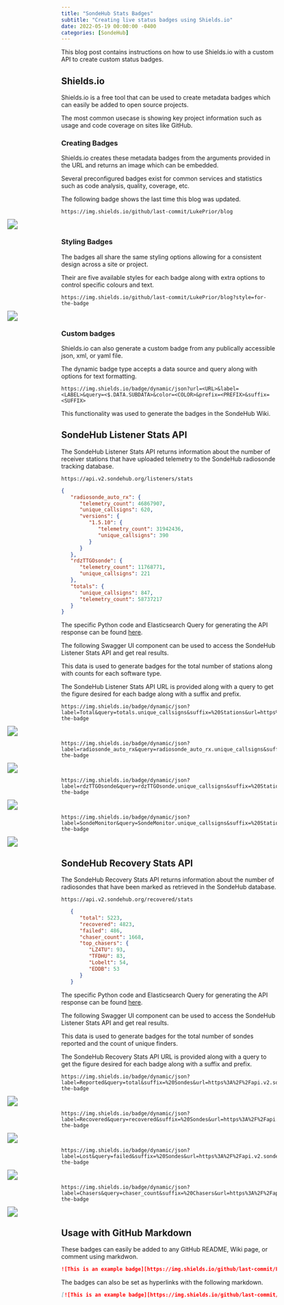 ```yaml
---
title: "SondeHub Stats Badges"
subtitle: "Creating live status badges using Shields.io"
date: 2022-05-19 00:00:00 -0400
categories: [SondeHub]
---
```


<link rel="stylesheet" href="https://cdnjs.cloudflare.com/ajax/libs/swagger-ui/4.11.1/swagger-ui.css">
<script type="text/javascript" language="javascript" src="https://cdnjs.cloudflare.com/ajax/libs/swagger-ui/4.11.1/swagger-ui-bundle.js"></script>

<style>
   .badge_img {
      position: static!important;
      display: block!important;
      margin-right: auto!important;
      margin-left: auto!important;
      max-width: calc(66.6vw - 30px)!important;
      transform: scale(1.5)!important;
   }
</style>

This blog post contains instructions on how to use Shields.io with a custom API to create custom status badges.

<h2>Shields.io</h2>

Shields.io is a free tool that can be used to create metadata badges which can easily be added to open source projects.

The most common usecase is showing key project information such as usage and code coverage on sites like GitHub.

<h3>Creating Badges</h3>

Shields.io creates these metadata badges from the arguments provided in the URL and returns an image which can be embedded.

Several preconfigured badges exist for common services and statistics such as code analysis, quality, coverage, etc.

The following badge shows the last time this blog was updated.

```
https://img.shields.io/github/last-commit/LukePrior/blog
```

<img class="badge_img" src="https://img.shields.io/github/last-commit/LukePrior/blog">

<h3>Styling Badges</h3>

The badges all share the same styling options allowing for a consistent design across a site or project.

Their are five available styles for each badge along with extra options to control specific colours and text.

```
https://img.shields.io/github/last-commit/LukePrior/blog?style=for-the-badge
```

<img class="badge_img" src="https://img.shields.io/github/last-commit/LukePrior/blog?style=for-the-badge">

<h3>Custom badges</h3>

Shields.io can also generate a custom badge from any publically accessible json, xml, or yaml file.

The dynamic badge type accepts a data source and query along with options for text formatting.

```
https://img.shields.io/badge/dynamic/json?url=<URL>&label=<LABEL>&query=<$.DATA.SUBDATA>&color=<COLOR>&prefix=<PREFIX>&suffix=<SUFFIX>
```

This functionality was used to generate the badges in the SondeHub Wiki.

<h2>SondeHub Listener Stats API</h2>

The SondeHub Listener Stats API returns information about the number of receiver stations that have uploaded telemetry to the SondeHub radiosonde tracking database.

```
https://api.v2.sondehub.org/listeners/stats
```

```json
{
   "radiosonde_auto_rx": {
      "telemetry_count": 46867907,
      "unique_callsigns": 620,
      "versions": {
         "1.5.10": {
            "telemetry_count": 31942436,
            "unique_callsigns": 390
         }
      }
   },
   "rdzTTGOsonde": {
      "telemetry_count": 11768771,
      "unique_callsigns": 221
   },
   "totals": {
      "unique_callsigns": 847,
      "telemetry_count": 58737217
   }
}
```

The specific Python code and Elasticsearch Query for generating the API response can be found <a href="https://github.com/projecthorus/sondehub-infra/blob/a70f7aac4c3b4745a1894d9c7a261830ea982fa3/lambda/query/__init__.py#L394" target="_blank">here</a>.

The following Swagger UI component can be used to access the SondeHub Listener Stats API and get real results.

<div id="OpenAPI1"></div>

<style>
   .swagger-ui .wrapper {
      padding: 0px!important;
   }
   .swagger-ui .wrapper .col-12 {
      padding: 0px!important;
   }
   .swagger-ui .opblock .opblock-summary-path {
      max-width: 100%!important;
   }
   @media (max-width: 768px) {
      .swagger-ui .opblock-body select {
         min-width: 40%!important;
      }
   }
   .swagger-ui a.nostyle, .swagger-ui a.nostyle:visited, .swagger-ui .responses-inner h4, .swagger-ui .responses-inner h5, .swagger-ui .opblock .opblock-section-header h4, .swagger-ui .opblock .opblock-section-header>label {
      color: var(--heading-color)!important;
   }
   .swagger-ui .opblock-description-wrapper p, .swagger-ui .opblock-external-docs-wrapper p, .swagger-ui .opblock-title_normal p, .swagger-ui table thead tr td, .swagger-ui table thead tr th, .swagger-ui .opblock .opblock-summary-description, .swagger-ui .response-col_status, .swagger-ui .markdown p, .swagger-ui .btn, .swagger-ui .parameter__name, .swagger-ui .parameter__type, .swagger-ui .parameter__extension, .swagger-ui .parameter__in {
      color: var(--text-color)!important;
   }
   .swagger-ui .opblock .opblock-section-header {
      background-color: var(--btn-box-shadow)!important;
   }
</style>

<script>
   const paths1 = {
      "/listeners/stats": {
         "get": {
            "tags": [
               "SondeHub Listener Stats"
            ],
            "summary": "Basic version stats",
            "description": "Use this to get stats on how many users are using specific software",
            "responses": {
               "200": {
                  "description": "Returns a dictionary of softwares and versions"
               },
            },
         }
      }
   };

   const spec1 = {
      'swagger': '2.0',
      'paths': paths1,
      'host': 'api.v2.sondehub.org'
   };

   SwaggerUIBundle({
      spec: spec1,
      domNode: document.querySelector('#OpenAPI1')
   })
</script>

This data is used to generate badges for the total number of stations along with counts for each software type.

The SondeHub Listener Stats API URL is provided along with a query to get the figure desired for each badge along with a suffix and prefix.

```
https://img.shields.io/badge/dynamic/json?label=Total&query=totals.unique_callsigns&suffix=%20Stations&url=https%3A%2F%2Fapi.v2.sondehub.org%2Flisteners%2Fstats&style=for-the-badge
```

<img class="badge_img" src="https://img.shields.io/badge/dynamic/json?label=Total&query=totals.unique_callsigns&suffix=%20Stations&url=https%3A%2F%2Fapi.v2.sondehub.org%2Flisteners%2Fstats&style=for-the-badge&blank=blank">

```
https://img.shields.io/badge/dynamic/json?label=radiosonde_auto_rx&query=radiosonde_auto_rx.unique_callsigns&suffix=%20Stations&url=https%3A%2F%2Fapi.v2.sondehub.org%2Flisteners%2Fstats&style=for-the-badge
```

<img class="badge_img" src="https://img.shields.io/badge/dynamic/json?label=radiosonde_auto_rx&query=radiosonde_auto_rx.unique_callsigns&suffix=%20Stations&url=https%3A%2F%2Fapi.v2.sondehub.org%2Flisteners%2Fstats&style=for%2Dthe%2Dbadge">

```
https://img.shields.io/badge/dynamic/json?label=rdzTTGOsonde&query=rdzTTGOsonde.unique_callsigns&suffix=%20Stations&url=https%3A%2F%2Fapi.v2.sondehub.org%2Flisteners%2Fstats&style=for-the-badge
```

<img class="badge_img" src="https://img.shields.io/badge/dynamic/json?label=rdzTTGOsonde&query=rdzTTGOsonde.unique_callsigns&suffix=%20Stations&url=https%3A%2F%2Fapi.v2.sondehub.org%2Flisteners%2Fstats&style=for-the-badge">

```
https://img.shields.io/badge/dynamic/json?label=SondeMonitor&query=SondeMonitor.unique_callsigns&suffix=%20Stations&url=https%3A%2F%2Fapi.v2.sondehub.org%2Flisteners%2Fstats&style=for-the-badge
```

<img class="badge_img" src="https://img.shields.io/badge/dynamic/json?label=SondeMonitor&query=SondeMonitor.unique_callsigns&suffix=%20Stations&url=https%3A%2F%2Fapi.v2.sondehub.org%2Flisteners%2Fstats&style=for-the-badge">

<h2>SondeHub Recovery Stats API</h2>

The SondeHub Recovery Stats API returns information about the number of radiosondes that have been marked as retrieved in the SondeHub database.

```
https://api.v2.sondehub.org/recovered/stats
```

```json
   {
      "total": 5223,
      "recovered": 4823,
      "failed": 486,
      "chaser_count": 1668,
      "top_chasers": {
         "LZ4TU": 93,
         "TFDHU": 83,
         "Lobelt": 54,
         "EDDB": 53
      }
   }
```

The specific Python code and Elasticsearch Query for generating the API response can be found <a href="https://github.com/projecthorus/sondehub-infra/blob/a70f7aac4c3b4745a1894d9c7a261830ea982fa3/lambda/recovered/__init__.py#L255" target="_blank">here</a>.

The following Swagger UI component can be used to access the SondeHub Listener Stats API and get real results.

<div id="OpenAPI2"></div>

<script>
   const paths2 = {
      "/recovered/stats": {
         "get": {
            "tags": [
               "SondeHub Recovery Stats"
            ],
            "summary": "Request Recovery Stats",
            "description": "Use this to get the recovery stats",
            "parameters": [
               {
                  "in": "query",
                  "name": "lat",
                  "type": "number",
                  "description": "Latitude - if specified, lon and distance are required. Eg: -34.9285"
               },
               {
                  "in": "query",
                  "name": "lon",
                  "description": "Longitude - if specified, lat and distance are required Eg:  138.6007",
                  "type": "number"
               },
               {
                  "in": "query",
                  "name": "distance",
                  "description": "Distance in meters - if specified, lat and lon are required",
                  "type": "number"
               },
               {
                  "in": "query",
                  "name": "duration",
                  "description": "How far back to search in seconds. Defaults to forever",
                  "type": "number"
               },
               {
                  "in": "query",
                  "name": "datetime",
                  "description": "End time to query as an ISO-8601 time string. Defaults to now. Example: `2021-02-02T11:27:38.634Z`",
                  "type": "string",
                  "format": "date-time"
               }
            ],
            "responses": {
               "200": {
                  "description": "Returns a list of recovery objects"
               },
            },
         }
      }
   };

   const spec2 = {
      'swagger': '2.0',
      'paths': paths2,
      'host': 'api.v2.sondehub.org'
   };

   SwaggerUIBundle({
      spec: spec2,
      domNode: document.querySelector('#OpenAPI2')
   })
</script>

This data is used to generate badges for the total number of sondes reported and the count of unique finders.

The SondeHub Recovery Stats API URL is provided along with a query to get the figure desired for each badge along with a suffix and prefix.

```
https://img.shields.io/badge/dynamic/json?label=Reported&query=total&suffix=%20Sondes&url=https%3A%2F%2Fapi.v2.sondehub.org%2Frecovered%2Fstats&style=for-the-badge
```

<img class="badge_img" src="https://img.shields.io/badge/dynamic/json?label=Reported&query=total&suffix=%20Sondes&url=https%3A%2F%2Fapi.v2.sondehub.org%2Frecovered%2Fstats&style=for-the-badge">

```
https://img.shields.io/badge/dynamic/json?label=Recovered&query=recovered&suffix=%20Sondes&url=https%3A%2F%2Fapi.v2.sondehub.org%2Frecovered%2Fstats&style=for-the-badge
```

<img class="badge_img" src="https://img.shields.io/badge/dynamic/json?label=Recovered&query=recovered&suffix=%20Sondes&url=https%3A%2F%2Fapi.v2.sondehub.org%2Frecovered%2Fstats&style=for-the-badge">

```
https://img.shields.io/badge/dynamic/json?label=Lost&query=failed&suffix=%20Sondes&url=https%3A%2F%2Fapi.v2.sondehub.org%2Frecovered%2Fstats&style=for-the-badge
```

<img class="badge_img" src="https://img.shields.io/badge/dynamic/json?label=Lost&query=failed&suffix=%20Sondes&url=https%3A%2F%2Fapi.v2.sondehub.org%2Frecovered%2Fstats&style=for-the-badge">

```
https://img.shields.io/badge/dynamic/json?label=Chasers&query=chaser_count&suffix=%20Chasers&url=https%3A%2F%2Fapi.v2.sondehub.org%2Frecovered%2Fstats&style=for-the-badge
```

<img class="badge_img" src="https://img.shields.io/badge/dynamic/json?label=Chasers&query=chaser_count&suffix=%20Chasers&url=https%3A%2F%2Fapi.v2.sondehub.org%2Frecovered%2Fstats&style=for-the-badge">

<h2>Usage with GitHub Markdown</h2>

These badges can easily be added to any GitHub README, Wiki page, or comment using markdwon.

```markdown
![This is an example badge][https://img.shields.io/github/last-commit/LukePrior/blog]
```

<p>The badges can also be set as hyperlinks with the following markdown.</p>

```markdown
[![This is an example badge][https://img.shields.io/github/last-commit/LukePrior/blog]](https://github.com/LukePrior/blog)
```